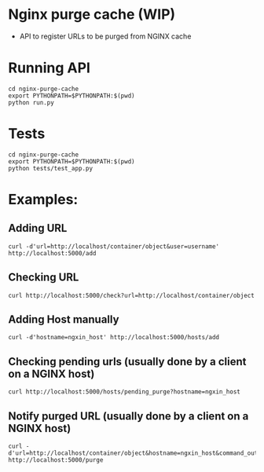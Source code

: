 # Nginx purge cache (WIP)

- API to register URLs to be purged from NGINX cache

# Running API
```
cd nginx-purge-cache
export PYTHONPATH=$PYTHONPATH:$(pwd)
python run.py
```

# Tests
```
cd nginx-purge-cache
export PYTHONPATH=$PYTHONPATH:$(pwd)
python tests/test_app.py
```

# Examples:
## Adding URL
```
curl -d'url=http://localhost/container/object&user=username' http://localhost:5000/add
```

## Checking URL
```
curl http://localhost:5000/check?url=http://localhost/container/object
```

## Adding Host manually
```
curl -d'hostname=ngxin_host' http://localhost:5000/hosts/add
```

## Checking pending urls (usually done by a client on a NGINX host)
```
curl http://localhost:5000/hosts/pending_purge?hostname=ngxin_host
```

## Notify purged URL (usually done by a client on a NGINX host)
```
curl -d'url=http://localhost/container/object&hostname=ngxin_host&command_output=result_from_command' http://localhost:5000/purge
```
